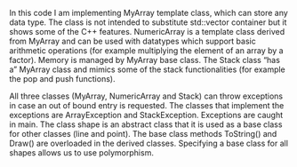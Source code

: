In this code I am implementing MyArray template class, which can store any data type. The class is not intended to substitute std::vector container but it shows some of the C++ features.
NumericArray is a template class derived from MyArray and can be used with datatypes which support basic arithmetic operations (for example multiplying the element of an array by a factor). Memory is managed by MyArray base class.
The Stack class “has a” MyArray class and mimics some of the stack functionalities (for example the pop and push functions). 

All three classes (MyArray, NumericArray and Stack) can throw exceptions in case an out of bound entry is requested. The classes that implement the exceptions are ArrayException and StackException. Exceptions are caught in main.
The class shape is an abstract class that it is used as a base class for other classes (line and point). The base class methods ToString() and Draw() are overloaded in the derived classes. Specifying a base class for all shapes allows us to use polymorphism.  
